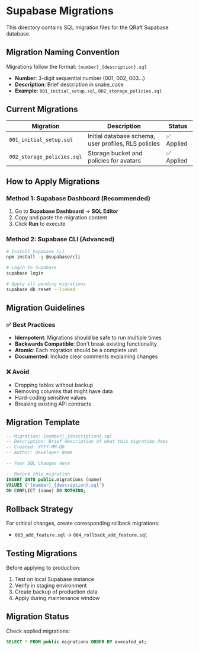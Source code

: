 # Supabase Migrations

This directory contains SQL migration files for the QRaft Supabase database.

## Migration Naming Convention

Migrations follow the format: `{number}_{description}.sql`

- **Number**: 3-digit sequential number (001, 002, 003...)
- **Description**: Brief description in snake_case
- **Example**: `001_initial_setup.sql`, `002_storage_policies.sql`

## Current Migrations

| Migration | Description | Status |
|-----------|-------------|---------|
| `001_initial_setup.sql` | Initial database schema, user profiles, RLS policies | ✅ Applied |
| `002_storage_policies.sql` | Storage bucket and policies for avatars | ✅ Applied |

## How to Apply Migrations

### Method 1: Supabase Dashboard (Recommended)
1. Go to **Supabase Dashboard** → **SQL Editor**
2. Copy and paste the migration content
3. Click **Run** to execute

### Method 2: Supabase CLI (Advanced)
```bash
# Install Supabase CLI
npm install -g @supabase/cli

# Login to Supabase
supabase login

# Apply all pending migrations
supabase db reset --linked
```

## Migration Guidelines

### ✅ Best Practices
- **Idempotent**: Migrations should be safe to run multiple times
- **Backwards Compatible**: Don't break existing functionality
- **Atomic**: Each migration should be a complete unit
- **Documented**: Include clear comments explaining changes

### ❌ Avoid
- Dropping tables without backup
- Removing columns that might have data
- Hard-coding sensitive values
- Breaking existing API contracts

## Migration Template

```sql
-- Migration: {number}_{description}.sql
-- Description: Brief description of what this migration does
-- Created: YYYY-MM-DD
-- Author: Developer Name

-- Your SQL changes here

-- Record this migration
INSERT INTO public.migrations (name)
VALUES ('{number}_{description}.sql')
ON CONFLICT (name) DO NOTHING;
```

## Rollback Strategy

For critical changes, create corresponding rollback migrations:
- `003_add_feature.sql` → `004_rollback_add_feature.sql`

## Testing Migrations

Before applying to production:
1. Test on local Supabase instance
2. Verify in staging environment
3. Create backup of production data
4. Apply during maintenance window

## Migration Status

Check applied migrations:
```sql
SELECT * FROM public.migrations ORDER BY executed_at;
```